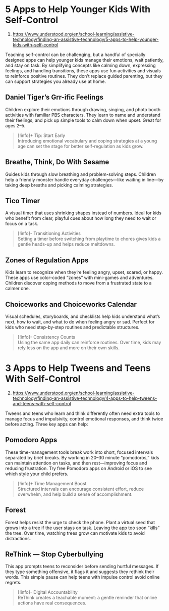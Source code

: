 # 5 Apps to Help Younger Kids With Self-Control


1. https://www.understood.org/en/school-learning/assistive-technology/finding-an-assistive-technology/5-apps-to-help-younger-kids-with-self-control



Teaching self-control can be challenging, but a handful of specially designed apps can help younger kids manage their emotions, wait patiently, and stay on task. By simplifying concepts like calming down, expressing feelings, and handling transitions, these apps use fun activities and visuals to reinforce positive routines. They don’t replace guided parenting, but they can support strategies you already use at home.

## Daniel Tiger’s Grr-ific Feelings
Children explore their emotions through drawing, singing, and photo booth activities with familiar PBS characters. They learn to name and understand their feelings, and pick up simple tools to calm down when upset. Great for ages 2–5.

> [!info]+ Tip: Start Early  
> Introducing emotional vocabulary and coping strategies at a young age can set the stage for better self-regulation as kids grow.

## Breathe, Think, Do With Sesame
Guides kids through slow breathing and problem-solving steps. Children help a friendly monster handle everyday challenges—like waiting in line—by taking deep breaths and picking calming strategies.

## Tico Timer
A visual timer that uses shrinking shapes instead of numbers. Ideal for kids who benefit from clear, playful cues about how long they need to wait or focus on a task.

> [!info]- Transitioning Activities  
> Setting a timer before switching from playtime to chores gives kids a gentle heads-up and helps reduce meltdowns.

## Zones of Regulation Apps
Kids learn to recognize when they’re feeling angry, upset, scared, or happy. These apps use color-coded “zones” with mini-games and adventures. Children discover coping methods to move from a frustrated state to a calmer one.

## Choiceworks and Choiceworks Calendar
Visual schedules, storyboards, and checklists help kids understand what’s next, how to wait, and what to do when feeling angry or sad. Perfect for kids who need step-by-step routines and predictable structures.

> [!info]- Consistency Counts  
> Using the same app daily can reinforce routines. Over time, kids may rely less on the app and more on their own skills.

# 3 Apps to Help Tweens and Teens With Self-Control

2. https://www.understood.org/en/school-learning/assistive-technology/finding-an-assistive-technology/4-apps-to-help-tweens-and-teens-with-self-control


Tweens and teens who learn and think differently often need extra tools to manage focus and impulsivity, control emotional responses, and think twice before acting. Three key apps can help:

## Pomodoro Apps
These time-management tools break work into short, focused intervals separated by brief breaks. By working in 20–30 minute “pomodoros,” kids can maintain attention on tasks, and then rest—improving focus and reducing frustration. Try free Pomodoro apps on Android or iOS to see which style your child prefers.

> [!info]+ Time Management Boost  
> Structured intervals can encourage consistent effort, reduce overwhelm, and help build a sense of accomplishment.

## Forest
Forest helps resist the urge to check the phone. Plant a virtual seed that grows into a tree if the user stays on task. Leaving the app too soon “kills” the tree. Over time, watching trees grow can motivate kids to avoid distractions.

## ReThink — Stop Cyberbullying
This app prompts teens to reconsider before sending hurtful messages. If they type something offensive, it flags it and suggests they rethink their words. This simple pause can help teens with impulse control avoid online regrets.

> [!info]- Digital Accountability  
> ReThink creates a teachable moment: a gentle reminder that online actions have real consequences.